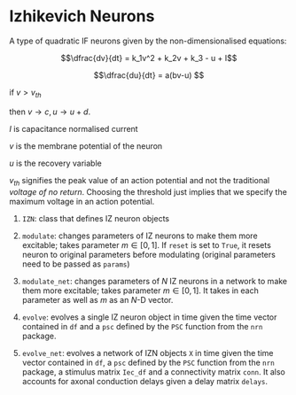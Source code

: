 # Izhikevich Neurons

A type of quadratic IF neurons given by the non-dimensionalised equations:


$$\dfrac{dv}{dt} = k_1v^2 + k_2v + k_3 - u + I$$

$$\dfrac{du}{dt} = a(bv-u)
$$


if 
$v>v_{th}$


then $v \rightarrow c, u \rightarrow u + d$. 



$I$ is capacitance normalised current

$v$ is the membrane potential of the neuron

$u$ is the recovery variable

$v_{th}$ signifies the peak value of an action potential and not the traditional _voltage of no return_. Choosing the threshold just implies that we specify the maximum voltage in an action potential.

1. `IZN`: class that defines IZ neuron objects

2. `modulate`: changes parameters of IZ neurons to make them more excitable; takes parameter $m \in [0,1]$.
If `reset` is set to `True`, it resets neuron to original parameters before modulating (original parameters need to be passed as `params`)

3. `modulate_net`: changes parameters of $N$ IZ neurons in a network to make them more excitable; takes parameter $m \in [0,1]$. It takes in each parameter as well as $m$ as an $N$-D vector.

4. `evolve`: evolves a single IZ neuron object in time given the time vector contained in `df` and a `psc` defined by the `PSC` function from the `nrn` package.

5. `evolve_net`: evolves a network of IZN objects `X` in time given the time vector contained in `df`, a `psc` defined by the `PSC` function from the `nrn` package, a stimulus matrix `Iec_df` and a connectivity matrix `conn`. It also accounts for axonal conduction delays given a delay matrix `delays`.
